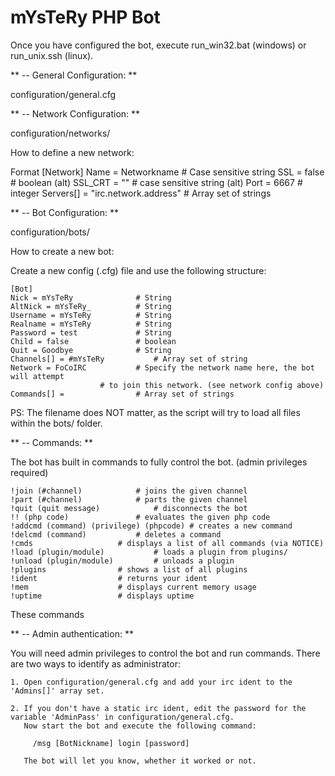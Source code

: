mYsTeRy PHP Bot
=======

Once you have configured the bot, execute run_win32.bat (windows) or run_unix.ssh (linux).


** -- General Configuration: **

configuration/general.cfg



** -- Network Configuration: **

configuration/networks/

How to define a new network:

Format
	[Network]
	Name = Networkname			# Case sensitive string
	SSL = false				# boolean (alt)
	SSL_CRT = ""				# case sensitive string (alt)
	Port = 6667				# integer
	Servers[] = "irc.network.address"	# Array set of strings



** -- Bot Configuration: **

configuration/bots/

How to create a new bot:

Create a new config (.cfg) file and use the following structure:

	[Bot]
	Nick = mYsTeRy				# String
	AltNick = mYsTeRy_			# String
	Username = mYsTeRy			# String
	Realname = mYsTeRy			# String
	Password = test				# String
	Child = false				# boolean	
	Quit = Goodbye				# String
	Channels[] = #mYsTeRy			# Array set of string  	
	Network = FoCoIRC			# Specify the network name here, the bot will attempt
						# to join this network. (see network config above)
	Commands[] = 				# Array set of strings

PS: The filename does NOT matter, as the script will try to load all files
within the bots/ folder.	



** -- Commands: **

The bot has built in commands to fully control the bot. (admin privileges required)

	!join (#channel)			# joins the given channel
	!part (#channel)			# parts the given channel
	!quit (quit message)			# disconnects the bot
	!! (php code)				# evaluates the given php code
	!addcmd (command) (privilege) (phpcode) # creates a new command
	!delcmd (command)			# deletes a command
	!cmds					# displays a list of all commands (via NOTICE)
	!load (plugin/module)			# loads a plugin from plugins/
	!unload (plugin/module)			# unloads a plugin
	!plugins				# shows a list of all plugins
	!ident					# returns your ident
	!mem					# displays current memory usage
	!uptime					# displays uptime

These commands



** -- Admin authentication: **

You will need admin privileges to control the bot and run commands. There
are two ways to identify as administrator:

	1. Open configuration/general.cfg and add your irc ident to the 'Admins[]' array set.

	2. If you don't have a static irc ident, edit the password for the variable 'AdminPass' in configuration/general.cfg.
	   Now start the bot and execute the following command:

		 /msg [BotNickname] login [password]

	   The bot will let you know, whether it worked or not.



